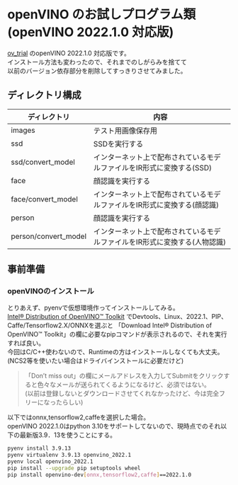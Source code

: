 # openVINO のお試しプログラム類(openVINO 2022.1.0 対応版)

[ov_trial](https://github.com/ippei8jp/ov_trial) のopenVINO 2022.1.0 対応版です。  
インストール方法も変わったので、それまでのしがらみを捨てて  
以前のバージョン依存部分を削除してすっきりさせてみました。  

## ディレクトリ構成

| ディレクトリ        | 内容                                                                        |
|---------------------|-----------------------------------------------------------------------------|
| images              | テスト用画像保存用                                                          |    
| ssd                 | SSDを実行する                                                               |
| ssd/convert_model   | インターネット上で配布されているモデルファイルをIR形式に変換する(SSD)       |  
| face                | 顔認識を実行する                                                            |
| face/convert_model  | インターネット上で配布されているモデルファイルをIR形式に変換する(顔認識)    |  
| person              | 顔認識を実行する                                                            |
| person/convert_model| インターネット上で配布されているモデルファイルをIR形式に変換する(人物認識)  |  


## 事前準備
### openVINOのインストール  

とりあえず、pyenvで仮想環境作ってインストールしてみる。  
[Intel® Distribution of OpenVINO™ Toolkit](https://www.intel.com/content/www/us/en/developer/tools/openvino-toolkit/download.html)
でDevtools、Linux、2022.1、PIP、Caffe/Tensorflow2.X/ONNXを選ぶと
「Download Intel® Distribution of OpenVINO™ Toolkit」の欄に必要なpipコマンドが表示されるので、それを実行すれば良い。  
今回はC/C++使わないので、Runtimeの方はインストールしなくても大丈夫。
(NCS2等を使いたい場合はドライバインストールに必要だけど)  

> 「Don’t miss out」の欄にメールアドレスを入力してSubmitをクリックすると色々なメールが送られてくるようになるけど、必須ではない。  
> (以前は登録しないとダウンロードさせてくれなかったけど、今は完全フリーになったらしい)    

以下ではonnx,tensorflow2,caffeを選択した場合。  
openVINO 2022.1.0はpython 3.10をサポートしてないので、現時点でのそれ以下の最新版3.9．13を使うことにする。  

```bash
pyenv install 3.9.13
pyenv virtualenv 3.9.13 openvino_2022.1
pyenv local openvino_2022.1 
pip install --upgrade pip setuptools wheel
pip install openvino-dev[onnx,tensorflow2,caffe]==2022.1.0
```
